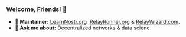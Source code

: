 ### Welcome, Friends! 👋

- 🚀 **Maintainer:** [LearnNostr.org](https://learnnostr.org) ,[RelayRunner.org](https://relayrunner.org) & [RelayWizard.com](https://relaywizard.com).
- 💬 **Ask me about:** Decentralized networks & data scienc

<!--
**cristyalmonte/cristyalmonte** is a ✨ _special_ ✨ repository because its `README.md` (this file) appears on your GitHub profile.

Here are some ideas to get you started:

- 🔭 I’m currently working on ...
- 🌱 I’m currently learning ...
- 👯 I’m looking to collaborate on ...
- 🤔 I’m looking for help with ...
- 💬 Ask me about ...
- 📫 How to reach me: ...
- 😄 Pronouns: ...
- ⚡ Fun fact: ...
-->
